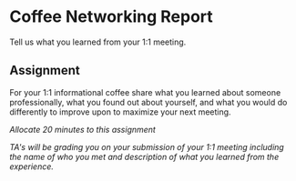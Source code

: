 # Coffee Networking Report

Tell us what you learned from your 1:1 meeting. 

## Assignment

For your 1:1 informational coffee share what you learned about someone professionally, what you found out about yourself, and what you would do differently to improve upon to maximize your next meeting. 


_Allocate 20 minutes to this assignment_ 

_TA's will be grading you on your submission of your 1:1 meeting including the name of who you met and description of what you learned from the experience._ 
